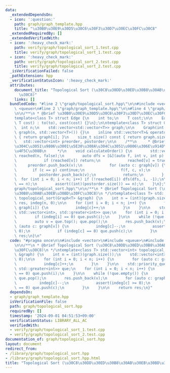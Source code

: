 ```yaml
---
data:
  _extendedDependsOn:
  - icon: ':question:'
    path: graph/graph_template.hpp
    title: "\u30B0\u30E9\u30D5\u30C6\u30F3\u30D7\u30EC\u30FC\u30C8"
  _extendedRequiredBy: []
  _extendedVerifiedWith:
  - icon: ':heavy_check_mark:'
    path: verify/graph/topological_sort_1.test.cpp
    title: verify/graph/topological_sort_1.test.cpp
  - icon: ':heavy_check_mark:'
    path: verify/graph/topological_sort_2.test.cpp
    title: verify/graph/topological_sort_2.test.cpp
  _isVerificationFailed: false
  _pathExtension: hpp
  _verificationStatusIcon: ':heavy_check_mark:'
  attributes:
    document_title: "Topological Sort (\u30C8\u30DD\u30ED\u30B8\u30AB\u30EB\u30BD\u30FC\
      \u30C8)"
    links: []
  bundledCode: "#line 2 \"graph/topological_sort.hpp\"\n\n#include <vector>\n#include\
    \ <queue>\n#line 2 \"graph/graph_template.hpp\"\n\n#line 4 \"graph/graph_template.hpp\"\
    \n\n/**\n * @brief \u30B0\u30E9\u30D5\u30C6\u30F3\u30D7\u30EC\u30FC\u30C8\n */\n\
    template<class T> struct Edge {\n    int to;\n    T cost;\n\n    Edge(int to,\
    \ T cost) : to(to), cost(cost) {}\n};\n\ntemplate<class T> struct Graph {\n  \
    \  int n;\n    std::vector<std::vector<T>> graph;\n\n    Graph(int n) : n(n),\
    \ graph(n, std::vector<T>()) {}\n    inline std::vector<T>& operator[] (int i)\
    \ { return graph[i]; }\n    size_t size() const { return graph.size(); }\n\n \
    \   std::vector<int> preorder, postorder;\n\n    /**\n     * @brief \u884C\u304D\
    \u304C\u3051\u9806\u3001\u5E30\u308A\u304C\u3051\u9806\u306E\u914D\u5217\u3092\
    \u4F5C\u308B\n     */\n    void calculateOrder() {\n        std::vector<bool>\
    \ reached(n, false);\n        auto dfs = [&](auto f, int v, int p) -> void {\n\
    \            if (reached[v]) return;\n            reached[v] = true;\n       \
    \     preorder.push_back(v);\n            for (auto c: graph[v]) {\n         \
    \       if (c == p) continue;\n                f(f, c, v);\n            }\n  \
    \          postorder.push_back(v);\n            return;\n        };\n\n      \
    \  for (int i = 0; i < n; i++) if (!reached[i]) dfs(dfs, i, -1);\n\n        assert((int)(preorder.size())\
    \ == n);\n        assert((int)(postorder.size()) == n);\n    }\n};\n#line 6 \"\
    graph/topological_sort.hpp\"\n\n/**\n * @brief Topological Sort (\u30C8\u30DD\u30ED\
    \u30B8\u30AB\u30EB\u30BD\u30FC\u30C8)\n */\ntemplate<class T> std::vector<int>\
    \ topological_sort(Graph<T> &graph) {\n    int n = (int)(graph.size());\n    std::vector<int>\
    \ res, indeg(n, 0);\n\n    for (int i = 0; i < n; i++) {\n        for (auto c:\
    \ graph[i]) {\n            indeg[c]++;\n        }\n    }\n\n    std::priority_queue<int,\
    \ std::vector<int>, std::greater<int>> que;\n    for (int i = 0; i < n; i++) {\n\
    \        if (indeg[i] == 0) que.push(i);\n    }\n\n    while (!que.empty()) {\n\
    \        auto v = que.top(); que.pop();\n        res.push_back(v);\n        for\
    \ (auto c: graph[v]) {\n            indeg[c]--;\n            assert(indeg[c] >=\
    \ 0);\n            if (indeg[c] == 0) que.push(c);\n        }\n    }\n\n    return\
    \ res;\n}\n"
  code: "#pragma once\n\n#include <vector>\n#include <queue>\n#include \"graph_template.hpp\"\
    \n\n/**\n * @brief Topological Sort (\u30C8\u30DD\u30ED\u30B8\u30AB\u30EB\u30BD\
    \u30FC\u30C8)\n */\ntemplate<class T> std::vector<int> topological_sort(Graph<T>\
    \ &graph) {\n    int n = (int)(graph.size());\n    std::vector<int> res, indeg(n,\
    \ 0);\n\n    for (int i = 0; i < n; i++) {\n        for (auto c: graph[i]) {\n\
    \            indeg[c]++;\n        }\n    }\n\n    std::priority_queue<int, std::vector<int>,\
    \ std::greater<int>> que;\n    for (int i = 0; i < n; i++) {\n        if (indeg[i]\
    \ == 0) que.push(i);\n    }\n\n    while (!que.empty()) {\n        auto v = que.top();\
    \ que.pop();\n        res.push_back(v);\n        for (auto c: graph[v]) {\n  \
    \          indeg[c]--;\n            assert(indeg[c] >= 0);\n            if (indeg[c]\
    \ == 0) que.push(c);\n        }\n    }\n\n    return res;\n}"
  dependsOn:
  - graph/graph_template.hpp
  isVerificationFile: false
  path: graph/topological_sort.hpp
  requiredBy: []
  timestamp: '2024-09-01 04:51:53+09:00'
  verificationStatus: LIBRARY_ALL_AC
  verifiedWith:
  - verify/graph/topological_sort_1.test.cpp
  - verify/graph/topological_sort_2.test.cpp
documentation_of: graph/topological_sort.hpp
layout: document
redirect_from:
- /library/graph/topological_sort.hpp
- /library/graph/topological_sort.hpp.html
title: "Topological Sort (\u30C8\u30DD\u30ED\u30B8\u30AB\u30EB\u30BD\u30FC\u30C8)"
---
```

